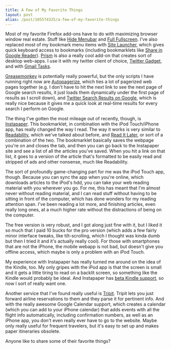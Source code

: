 ```yaml
---
title: A Few of My Favorite Things
layout: post
alias: /post/105574325/a-few-of-my-favorite-things
---
```


Most of my favorite Firefox add-ons have to do with maximizing browser
window real estate. Stuff like [Hide
Menubar](https://addons.mozilla.org/en-US/firefox/addon/4762 "Hide Menubar")
and [Full
Fullscreen](https://addons.mozilla.org/en-US/firefox/addon/1568 "Full Fullscreen").
I've also replaced most of my bookmark menu items with [Site
Launcher](https://addons.mozilla.org/en-US/firefox/addon/10127 "Site Launcher"),
which gives quick keyboard access to bookmarks (including bookmarklets
like [Share in Google
Reader](http://googlereader.blogspot.com/2008/05/share-anything-anytime-anywhere.html "Share in Google Reader")).
[Prism](https://addons.mozilla.org/en-US/firefox/addon/6665 "Prism") is
also a really cool add-on that creates sort of desktop web-apps. I use
it with my twitter client of choice, [Twitter
Gadget](http://www.twittergadget.com/ "Twitter Gadget"), and with [Gmail
Tasks](http://gmailblog.blogspot.com/2008/12/new-in-labs-tasks.html "Gmail Tasks").

[Greasemonkey](https://addons.mozilla.org/en-US/firefox/addon/748 "Greasemonkey")
is potentially really powerful, but the only scripts I have running
right now are
[Autopagerize](http://userscripts.org/scripts/show/8551 "Autopagerizer"),
which ties a lot of pagerized web pages together (e.g. I don't have to
hit the next link to see the next page of Google search results, it just
loads them dynamically under the first page of results as I scroll
down), and [Twitter Search Results on
Google](http://userscripts.org/scripts/show/45091 "Twitter Search Results on Google"),
which is really nice because it gives me a quick look at real-time
results for every search I perform on Google.

The thing I've gotten the most mileage out of recently, though, is
[Instapaper](http://www.instapaper.com/ "Instapaper"). This bookmarklet,
in combination with the iPod Touch/iPhone app, has really changed the
way I read. The way it works is very similar to
[Readability](http://lab.arc90.com/experiments/readability/ "Readability"),
which we've talked about before, and [Read It
Later](https://addons.mozilla.org/en-US/firefox/addon/7661 "Read It Later"),
or sort of a combination of the two. The bookmarklet basically saves the
webpage you're on and closes the tab, and then you can go back to the
Instapaper site and see a list of all the articles you've saved. When
you hit a link on that list, it goes to a version of the article that's
formatted to be easily read and stripped of ads and other nonsense, much
like Readability.

The sort of profoundly game-changing part for me was the iPod Touch app,
though. Because you can sync the app when you're online, which downloads
articles to the iPod's hdd, you can take your web reading material with
you wherever you go. For me, this has meant that I'm almost never
without reading material, and I can read stuff without having to be
sitting in front of the computer, which has done wonders for my reading
attention span. I've been reading a lot more, and finishing articles,
even really long ones, at a much higher rate without the distractions of
being on the computer.

The free version is very robust, and I got along just fine with it, but
I liked it so much that I paid 10 bucks for the pro version (which adds
a few fairly minor interface tweaks, like tilt-scrolling, which I
thought was kinda dumb but then I tried it and it's actually really
cool). For those with smartphones that are not the iPhone, the mobile
webapp is not bad, but doesn't give you offline access, which maybe is
only a problem with an iPod Touch.

My experience with Instapaper has really turned me around on the idea of
the Kindle, too. My only gripes with the iPod app is that the screen is
small and it gets a little tiring to read on a backlit screen, so
something like the Kindle would probably be ideal. And Instapaper has
[beta Kindle
support](http://www.instapaper.com/user/kindle "Instapaper Kindle support"),
so now I sort of really want one.

Another service that I've found really useful is
[Tripit](http://www.tripit.com/ "Tripit"). Tripit lets you just forward
airline reservations to them and they parse it for pertinent info. And
with the really awesome Google Calendar support, which creates a
calendar (which you can add to your iPhone calendar) that adds events
with all the flight info automatically, including confirmation numbers,
as well as an iPhone app, you don't even really ever have to go to the
website. Maybe only really useful for frequent travelers, but it's easy
to set up and makes paper itineraries obsolete.

Anyone like to share some of their favorite things?

